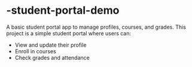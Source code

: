 # -student-portal-demo
 A basic student portal app to manage profiles, courses, and grades. 
This project is a simple student portal where users can:
- View and update their profile
- Enroll in courses
- Check grades and attendance
